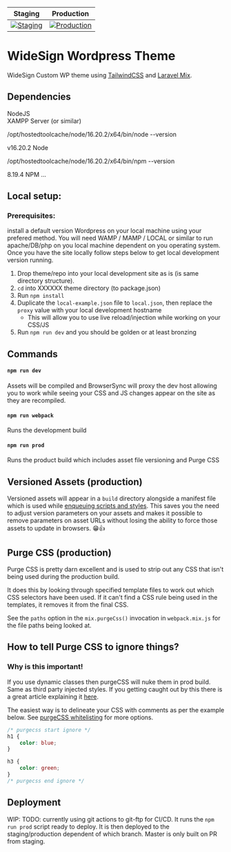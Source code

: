 | Staging                                                                                                                  | Production                                                                                                            |
| ------------------------------------------------------------------------------------------------------------------------ | --------------------------------------------------------------------------------------------------------------------- |
| [![Staging](https://github.com/EltonWhybrow/widesign-2023/actions/workflows/staging_release.yml/badge.svg?branch=staging)](https://github.com/EltonWhybrow/widesign-2023/actions/workflows/staging_release.yml) | [![Production](https://github.com/EltonWhybrow/widesign-2023/actions/workflows/prod_release.yml/badge.svg?branch=master)](https://github.com/EltonWhybrow/widesign-2023/actions/workflows/prod_release.yml) |

# WideSign Wordpress Theme

WideSign Custom WP theme using [TailwindCSS](https://tailwindcss.com/) and [Laravel Mix](https://laravel.com/docs/5.8/mix).

## Dependencies

NodeJS  
XAMPP Server (or similar)  

/opt/hostedtoolcache/node/16.20.2/x64/bin/node --version

v16.20.2 Node

/opt/hostedtoolcache/node/16.20.2/x64/bin/npm --version

8.19.4 NPM
...

## Local setup:

### Prerequisites:

install a default version Wordpress on your local machine using your prefered method. You will need WAMP / MAMP / LOCAL or similar to run apache/DB/php on you local machine dependent on you operating system.
Once you have the site locally follow steps below to get local development version running.

1. Drop theme/repo into your local development site as is (is same directory structure).
1. `cd` into XXXXXX theme directory (to package.json)
1. Run `npm install`
1. Duplicate the `local-example.json` file to `local.json`, then replace the `proxy` value with your local development hostname
   - This will allow you to use live reload/injection while working on your CSS/JS
1. Run `npm run dev` and you should be golden or at least bronzing

## Commands

#### `npm run dev`

Assets will be compiled and BrowserSync will proxy the dev host allowing you to work while seeing your CSS and JS changes appear on the site as they are recompiled.

#### `npm run webpack`

Runs the development build

#### `npm run prod`

Runs the product build which includes asset file versioning and Purge CSS

## Versioned Assets (production)

Versioned assets will appear in a `build` directory alongside a manifest file which is used while
[enqueuing scripts and styles](https://github.com/mishterk/wp-laravel-mix-theme-boilerplate/blob/master/includes/scripts-and-styles.php).
This saves you the need to adjust version parameters on your assets and makes it possible to remove parameters on
asset URLs without losing the ability to force those assets to update in browsers. 😁👍

## Purge CSS (production)

Purge CSS is pretty darn excellent and is used to strip out any CSS that isn't being used during the production build.

It does this by looking through specified template files to work out which CSS selectors have been used. If it can't
find a CSS rule being used in the templates, it removes it from the final CSS.

See the `paths` option in the `mix.purgeCss()` invocation in `webpack.mix.js` for the file paths being looked at.

## How to tell Purge CSS to ignore things?

### Why is this important!

If you use dynamic classes then purgeCSS will nuke them in prod build.
Same as third party injected styles. If you getting caught out by this there is a great article explaining it [here](https://www.viget.com/articles/a-better-approach-for-using-purgecss-with-tailwind/).

The easiest way is to delineate your CSS with comments as per the example below. See
[purgeCSS whitelisting](https://github.com/FullHuman/purgecss/blob/5314e41edf328e2ad2639549e1587b82a964a42e/docs/whitelisting.md) for more options.

```css
/* purgecss start ignore */
h1 {
	color: blue;
}

h3 {
	color: green;
}
/* purgecss end ignore */
```

## Deployment

WIP: TODO: currently using git actions to git-ftp for CI/CD. It runs the `npm run prod` script ready to deploy. It is then deployed to the staging/production dependent of which branch. Master is only built on PR from staging.
